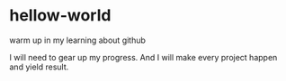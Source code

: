 # hellow-world
warm up in my learning about github

I will need to gear up my progress. And I will make every project happen and yield result.

